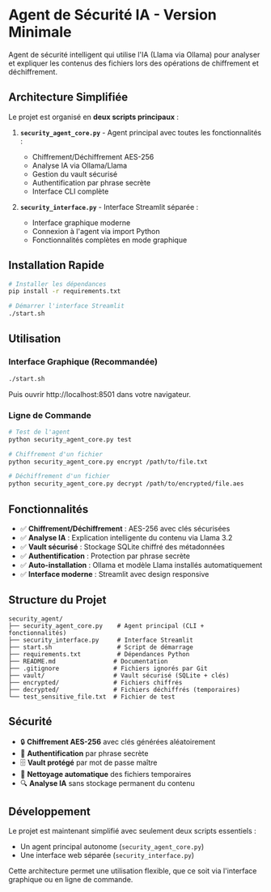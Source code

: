 # Agent de Sécurité IA - Version Minimale

Agent de sécurité intelligent qui utilise l'IA (Llama via Ollama) pour analyser et expliquer les contenus des fichiers lors des opérations de chiffrement et déchiffrement.

## Architecture Simplifiée

Le projet est organisé en **deux scripts principaux** :

1. **`security_agent_core.py`** - Agent principal avec toutes les fonctionnalités :
   - Chiffrement/Déchiffrement AES-256
   - Analyse IA via Ollama/Llama
   - Gestion du vault sécurisé
   - Authentification par phrase secrète
   - Interface CLI complète

2. **`security_interface.py`** - Interface Streamlit séparée :
   - Interface graphique moderne
   - Connexion à l'agent via import Python
   - Fonctionnalités complètes en mode graphique

## Installation Rapide

```bash
# Installer les dépendances
pip install -r requirements.txt

# Démarrer l'interface Streamlit
./start.sh
```

## Utilisation

### Interface Graphique (Recommandée)
```bash
./start.sh
```
Puis ouvrir http://localhost:8501 dans votre navigateur.

### Ligne de Commande
```bash
# Test de l'agent
python security_agent_core.py test

# Chiffrement d'un fichier
python security_agent_core.py encrypt /path/to/file.txt

# Déchiffrement d'un fichier
python security_agent_core.py decrypt /path/to/encrypted/file.aes
```

## Fonctionnalités

- ✅ **Chiffrement/Déchiffrement** : AES-256 avec clés sécurisées
- ✅ **Analyse IA** : Explication intelligente du contenu via Llama 3.2
- ✅ **Vault sécurisé** : Stockage SQLite chiffré des métadonnées
- ✅ **Authentification** : Protection par phrase secrète
- ✅ **Auto-installation** : Ollama et modèle Llama installés automatiquement
- ✅ **Interface moderne** : Streamlit avec design responsive

## Structure du Projet

```
security_agent/
├── security_agent_core.py    # Agent principal (CLI + fonctionnalités)
├── security_interface.py     # Interface Streamlit
├── start.sh                  # Script de démarrage
├── requirements.txt          # Dépendances Python
├── README.md                # Documentation
├── .gitignore               # Fichiers ignorés par Git
├── vault/                   # Vault sécurisé (SQLite + clés)
├── encrypted/               # Fichiers chiffrés
├── decrypted/               # Fichiers déchiffrés (temporaires)
└── test_sensitive_file.txt  # Fichier de test
```

## Sécurité

- 🔒 **Chiffrement AES-256** avec clés générées aléatoirement
- 🔐 **Authentification** par phrase secrète
- 🗄️ **Vault protégé** par mot de passe maître
- 🧹 **Nettoyage automatique** des fichiers temporaires
- 🔍 **Analyse IA** sans stockage permanent du contenu

## Développement

Le projet est maintenant simplifié avec seulement deux scripts essentiels :
- Un agent principal autonome (`security_agent_core.py`)
- Une interface web séparée (`security_interface.py`)

Cette architecture permet une utilisation flexible, que ce soit via l'interface graphique ou en ligne de commande.
